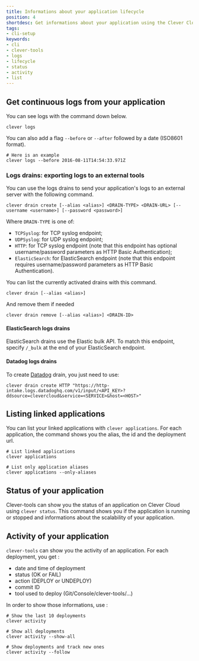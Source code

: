 ```yaml
---
title: Informations about your application lifecycle
position: 4
shortdesc: Get informations about your application using the Clever Cloud CLI tool
tags:
- cli-setup
keywords:
- cli
- clever-tools
- logs
- lifecycle
- status
- activity
- list
---
```


## Get continuous logs from your application

You can see logs with the command down below.

    clever logs

You can also add a flag `--before` or `--after` followed by a date (ISO8601 format).

    # Here is an example
    clever logs --before 2016-08-11T14:54:33.971Z

### Logs drains: exporting logs to an external tools

You can use the logs drains to send your application's logs to an external server with the following command.


    clever drain create [--alias <alias>] <DRAIN-TYPE> <DRAIN-URL> [--username <username>] [--password <password>]

Where `DRAIN-TYPE` is one of:

 - `TCPSyslog`: for TCP syslog endpoint;
 - `UDPSyslog`: for UDP syslog endpoint;
 - `HTTP`: for TCP syslog endpoint (note that this endpoint has optional username/password parameters as HTTP Basic Authentication);
 - `ElasticSearch`: for ElasticSearch endpoint (note that this endpoint requires username/password parameters as HTTP Basic Authentication).

You can list the currently activated drains with this command.

    clever drain [--alias <alias>]

And remove them if needed

    clever drain remove [--alias <alias>] <DRAIN-ID>

#### ElasticSearch logs drains

ElasticSearch drains use the Elastic bulk API. To match this endpoint, specify `/_bulk` at the end of your ElasticSearch endpoint.

#### Datadog logs drains

To create [Datadog](https://docs.datadoghq.com/api/?lang=python#send-logs-over-http) drain, you just need to use:

    clever drain create HTTP "https://http-intake.logs.datadoghq.com/v1/input/<API_KEY>?ddsource=clevercloud&service=<SERVICE>&host=<HOST>"

## Listing linked applications

You can list your linked applications with `clever applications`. For each application, the command shows you the alias, the id and the deployment url.

    # List linked applications
    clever applications

    # List only application aliases
    clever applications --only-aliases

## Status of your application

Clever-tools can show you the status of an application on Clever Cloud using `clever status`. This command shows you if the application is running or stopped and informations about the scalability of your application.

## Activity of your application

`clever-tools` can show you the activity of an application. For each deployment, you get :

* date and time of deployment
* status (OK or FAIL)
* action (DEPLOY or UNDEPLOY)
* commit ID
* tool used to deploy (Git/Console/clever-tools/...)

In order to show those informations, use :

    # Show the last 10 deployments
    clever activity

    # Show all deployments
    clever activity --show-all

    # Show deployments and track new ones
    clever activity --follow
